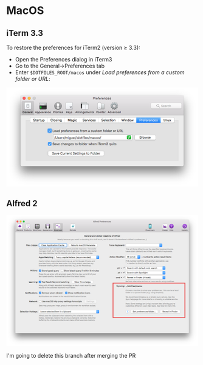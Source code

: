 # MacOS

## iTerm 3.3

To restore the preferences for iTerm2 (version ≥ 3.3):

* Open the Preferences dialog in iTerm3
* Go to the General->Preferences tab  
* Enter `$DOTFILES_ROOT/macos` under _Load preferences from a custom folder or URL_:

![iTerm2 Preferences dialog](iterm2.png)

## Alfred 2

![iTerm2 Preferences dialog](alfred.png)

I'm going to delete this branch after merging the PR
